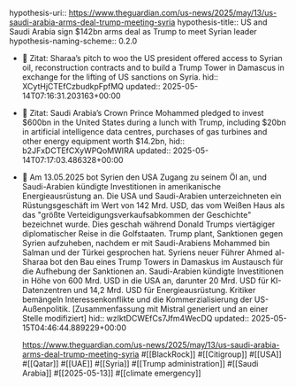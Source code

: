 hypothesis-uri:: https://www.theguardian.com/us-news/2025/may/13/us-saudi-arabia-arms-deal-trump-meeting-syria
hypothesis-title:: US and Saudi Arabia sign $142bn arms deal as Trump to meet Syrian leader
hypothesis-naming-scheme:: 0.2.0

- 📌 Zitat: Sharaa’s pitch to woo the US president offered access to Syrian oil, reconstruction contracts and to build a Trump Tower in Damascus in exchange for the lifting of US sanctions on Syria.
  hid:: XCytHjCTEfCzbudkpFpfMQ
  updated:: 2025-05-14T07:16:31.203163+00:00
- 📌 Zitat: Saudi Arabia’s Crown Prince Mohammed pledged to invest $600bn in the United States during a lunch with Trump, including $20bn in artificial intelligence data centres, purchases of gas turbines and other energy equipment worth $14.2bn,
  hid:: b2JFxDCTEfCXyWPQoMWIRA
  updated:: 2025-05-14T07:17:03.486328+00:00
- 📝 Am 13.05.2025 bot Syrien den USA Zugang zu seinem Öl an, und Saudi-Arabien kündigte Investitionen in amerikanische Energieausrüstung an. Die USA und Saudi-Arabien unterzeichneten ein Rüstungsgeschäft im Wert von 142 Mrd. USD, das vom Weißen Haus als das "größte Verteidigungsverkaufsabkommen der Geschichte" bezeichnet wurde. Dies geschah während Donald Trumps viertägiger diplomatischer Reise in die Golfstaaten. Trump plant, Sanktionen gegen Syrien aufzuheben, nachdem er mit Saudi-Arabiens Mohammed bin Salman und der Türkei gesprochen hat. Syriens neuer Führer Ahmed al-Sharaa bot den Bau eines Trump Towers in Damaskus im Austausch für die Aufhebung der Sanktionen an. Saudi-Arabien kündigte Investitionen in Höhe von 600 Mrd. USD in die USA an, darunter 20 Mrd. USD für KI-Datenzentren und 14,2 Mrd. USD für Energieausrüstung. Kritiker bemängeln Interessenkonflikte und die Kommerzialisierung der US-Außenpolitik. [Zusammenfassung mit Mistral generiert und an einer Stelle modifiziert]
  hid:: wzIktDCWEfCs7Jfm4WecDQ
  updated:: 2025-05-15T04:46:44.889229+00:00
  
  https://www.theguardian.com/us-news/2025/may/13/us-saudi-arabia-arms-deal-trump-meeting-syria #[[BlackRock]] #[[Citigroup]] #[[USA]] #[[Qatar]] #[[UAE]] #[[Syria]] #[[Trump administration]] #[[Saudi Arabia]] #[[2025-05-13]] #[[climate emergency]]